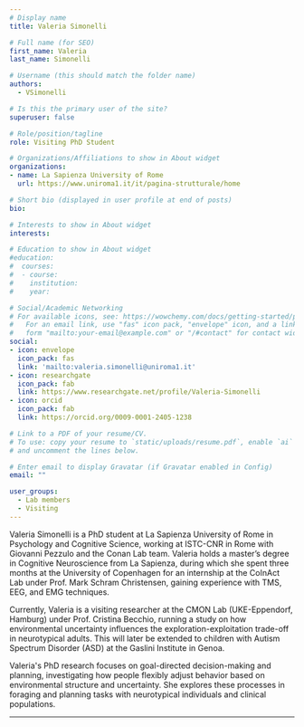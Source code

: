 ```yaml
---
# Display name
title: Valeria Simonelli

# Full name (for SEO)
first_name: Valeria
last_name: Simonelli

# Username (this should match the folder name)
authors:
  - VSimonelli

# Is this the primary user of the site?
superuser: false

# Role/position/tagline
role: Visiting PhD Student

# Organizations/Affiliations to show in About widget
organizations:
- name: La Sapienza University of Rome
  url: https://www.uniroma1.it/it/pagina-strutturale/home

# Short bio (displayed in user profile at end of posts)
bio: 

# Interests to show in About widget
interests:

# Education to show in About widget
#education:
#  courses:
#  - course: 
#    institution: 
#    year: 

# Social/Academic Networking
# For available icons, see: https://wowchemy.com/docs/getting-started/page-builder/#icons
#   For an email link, use "fas" icon pack, "envelope" icon, and a link in the
#   form "mailto:your-email@example.com" or "/#contact" for contact widget.
social:
- icon: envelope
  icon_pack: fas
  link: 'mailto:valeria.simonelli@uniroma1.it'
- icon: researchgate
  icon_pack: fab
  link: https://www.researchgate.net/profile/Valeria-Simonelli
- icon: orcid
  icon_pack: fab
  link: https://orcid.org/0009-0001-2405-1238

# Link to a PDF of your resume/CV.
# To use: copy your resume to `static/uploads/resume.pdf`, enable `ai` icons in `params.toml`, 
# and uncomment the lines below.

# Enter email to display Gravatar (if Gravatar enabled in Config)
email: ""

user_groups:
  - Lab members
  - Visiting
---
```

Valeria Simonelli is a PhD student at La Sapienza University of Rome in Psychology and Cognitive Science, working at ISTC-CNR in Rome with Giovanni Pezzulo and the Conan Lab team. Valeria holds a master’s degree in Cognitive Neuroscience from La Sapienza, during which she spent three months at the University of Copenhagen for an internship at the CoInAct Lab under Prof. Mark Schram Christensen, gaining experience with TMS, EEG, and EMG techniques.

Currently, Valeria is a visiting researcher at the CMON Lab (UKE-Eppendorf, Hamburg) under Prof. Cristina Becchio, running a study on how environmental uncertainty influences the exploration-exploitation trade-off in neurotypical adults. This will later be extended to children with Autism Spectrum Disorder (ASD) at the Gaslini Institute in Genoa.

Valeria's PhD research focuses on goal-directed decision-making and planning, investigating how people flexibly adjust behavior based on environmental structure and uncertainty. She explores these processes in foraging and planning tasks with neurotypical individuals and clinical populations.


---

